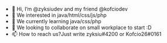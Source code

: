 - 👋 Hi, I’m @zyksiudev and my friend @kofciodev
- 👀 We interested in java/html/css/js/php 
- 🌱 We currently learning java/css/php
- 💞️ We looking to collaborate on small workplace to start :D
- 📫 How to reach us?Just write zyksiu#4200 or Kofcio26#0161

<!---
zyksiudev/zyksiudev is a ✨ special ✨ repository because its `README.md` (this file) appears on your GitHub profile.
You can click the Preview link to take a look at your changes.
--->
